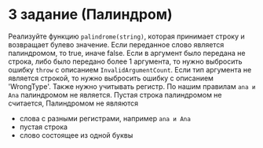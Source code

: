 # 3 задание (Палиндром)
Реализуйте функцию `palindrome(string)`, которая принимает строку и возвращает булево значение. 
Если переданное слово является палиндромом, то true, иначе false. Если в аргумент было передана не строка,
либо было передано более 1 аргумента, то нужно выбросить ошибку `throw` с описанием `InvalidArgumentCount`. Если тип аргумента не является строкой, то нужно выбросить ошибку с описанием 'WrongType'. Также нужно учитывать регистр. По нашим правилам `ana и Ana` палиндромом не является. Пустая строка палиндромом не считается, 
Палиндромом не являются
- слова с разными регистрами, например `ana и Ana`
- пустая строка
- слово состоящее из одной буквы
